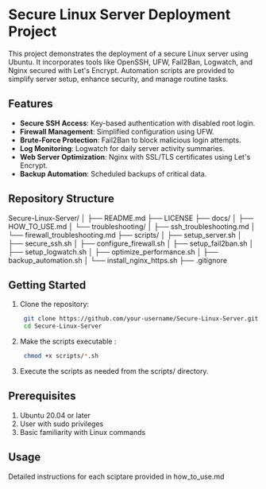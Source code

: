 # Secure Linux Server Deployment Project

This project demonstrates the deployment of a secure Linux server using Ubuntu. It incorporates tools like OpenSSH, UFW, Fail2Ban, Logwatch, and Nginx secured with Let's Encrypt. Automation scripts are provided to simplify server setup, enhance security, and manage routine tasks.

## Features
- **Secure SSH Access**: Key-based authentication with disabled root login.
- **Firewall Management**: Simplified configuration using UFW.
- **Brute-Force Protection**: Fail2Ban to block malicious login attempts.
- **Log Monitoring**: Logwatch for daily server activity summaries.
- **Web Server Optimization**: Nginx with SSL/TLS certificates using Let's Encrypt.
- **Backup Automation**: Scheduled backups of critical data.

## Repository Structure

Secure-Linux-Server/
│
├── README.md
├── LICENSE
├── docs/
│   ├── HOW_TO_USE.md
│   └── troubleshooting/
│       ├── ssh_troubleshooting.md
│       └── firewall_troubleshooting.md
├── scripts/
│   ├── setup_server.sh
│   ├── secure_ssh.sh
│   ├── configure_firewall.sh
│   ├── setup_fail2ban.sh
│   ├── setup_logwatch.sh
│   ├── optimize_performance.sh
│   ├── backup_automation.sh
│   └── install_nginx_https.sh
├── .gitignore


## Getting Started
1. Clone the repository:
   ```bash
    git clone https://github.com/your-username/Secure-Linux-Server.git
    cd Secure-Linux-Server
   
2. Make the scripts executable :
    ```bash
     chmod +x scripts/*.sh
3. Execute the scripts as needed from the scripts/ directory.

## Prerequisites

1. Ubuntu 20.04 or later
2. User with sudo privileges
3. Basic familiarity with Linux commands

## Usage

Detailed instructions for each sciptare provided in how_to_use.md
  
